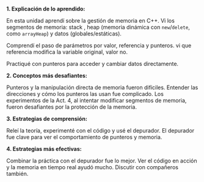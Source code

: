 **1.  Explicación de lo aprendido:**

En esta unidad aprendí sobre la gestión de memoria en C++. Vi los segmentos de memoria: stack , heap (memoria dinámica con `new`/`delete`, como `arrayHeap`) y datos (globales/estáticas).

Comprendí el paso de parámetros por valor, referencia y punteros. vi que referencia modifica la variable original, valor no.

Practiqué con punteros para acceder y cambiar datos directamente.

**2.  Conceptos más desafiantes:**

Punteros y la manipulación directa de memoria fueron difíciles. Entender las direcciones y cómo los punteros las usan fue complicado. Los experimentos de la Act. 4, al intentar modificar segmentos de memoria, fueron desafiantes por la protección de la memoria.

**3.  Estrategias de comprensión:**

Releí la teoría, experimenté con el código y usé el depurador. El depurador fue clave para ver el comportamiento de punteros y memoria.

**4.  Estrategias más efectivas:**

Combinar la práctica con el depurador fue lo mejor. Ver el código en acción y la memoria en tiempo real ayudó mucho. Discutir con compañeros también.

